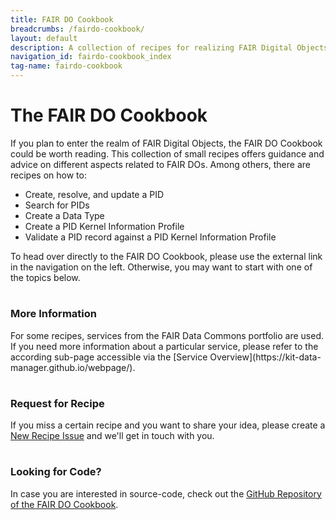 ```yaml
---
title: FAIR DO Cookbook
breadcrumbs: /fairdo-cookbook/
layout: default
description: A collection of recipes for realizing FAIR Digital Objects.
navigation_id: fairdo-cookbook_index
tag-name: fairdo-cookbook
---
```


# The FAIR DO Cookbook

If you plan to enter the realm of FAIR Digital Objects, the FAIR DO Cookbook could be worth reading. This collection of 
small recipes offers guidance and advice on different aspects related to FAIR DOs. Among others, there are recipes on how
to:

* Create, resolve, and update a PID
* Search for PIDs
* Create a Data Type
* Create a PID Kernel Information Profile
* Validate a PID record against a PID Kernel Information Profile

To head over directly to the FAIR DO Cookbook, please use the external link in the navigation on the left. Otherwise, you may want to start with one of the topics below.


<div class="flex flex-wrap -m-3 inset-5px">
        <div class="w-full sm:w-1/2 md:w-1/3 flex-col p-3">
            <h1 class="text-center"><i class="fa-solid fa-circle-info" aria-hidden="true"></i></h1>
            <h3 class="text-center">More Information</h3>
            <p>For some recipes, services from the FAIR Data Commons portfolio are used. If you need more information about a particular
service, please refer to the according sub-page accessible via the [Service Overview](https://kit-data-manager.github.io/webpage/).
            </p>
        </div>
        <div class="w-full sm:w-1/2 md:w-1/3 flex-col p-3">
            <h1 class="text-center"><i class="fa-solid fa-file-circle-plus" aria-hidden="true"></i></h1>
            <h3 class="text-center">Request for Recipe</h3>
            <p>If you miss a certain recipe and you want to share your idea, please create a 
            <a href="https://github.com/kit-data-manager/webpage/issues/new?assignees=&labels=recipe&template=recipe-request.md&title=%5BRECIPE%5D+Your+recipe+title
">New Recipe Issue</a> and we'll get in touch with you.
            </p>
        </div>
        <div class="w-full sm:w-1/2 md:w-1/3 flex-col p-3">
            <h1 class="text-center"><i class="fa fa-code-fork" aria-hidden="true"></i></h1>
            <h3 class="text-center">Looking for Code?</h3>
            <p>In case you are interested in source-code, check out the <a href="https://github.com/kit-data-manager/fairdo-cookbook/tree/gh-pages">GitHub Repository of the FAIR DO Cookbook</a>.</p>
        </div>
</div>





